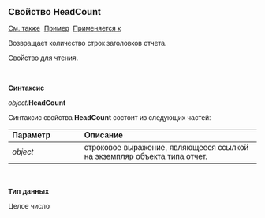 ﻿<html>
<head>
<title>Отчет\HeadCount</title>
</head>

<body>

<p><strong><font size="4" face="Arial">Свойство HeadCount</font></strong></p>

<p><font face="Arial"><a href="../AsRepViewer.html">См. также</a>&nbsp; <u>
Пример</u>&nbsp;
<a href="../AsRepViewer.html">Применяется к</a></font></p>

<p><font face="Arial">Возвращает количество строк заголовков отчета.</font></p>

<p><font face="Arial">Свойство для чтения.</font></p>

<p>&nbsp;</p>

<p class="label"><font face="Arial"><b>Синтаксис</b></font></p>

<p><font face="Arial"><em>object</em><strong>.HeadCount</strong></font></p>

<p><font face="Arial">Синтаксис свойства <strong>HeadCount</strong>
состоит из следующих частей:</font></p>

<table border="1" cellPadding="5" cols="2" frame="below" rules="rows">
<TBODY>
  <tr vAlign="top">
    <td class="label" width="29%"><font face="Arial"><b>Параметр</b></font></td>
    <td class="label" width="71%"><font face="Arial"><strong>Описание</strong></font></td>
  </tr>
  <tr>
    <td width="29%"><font face="Arial"><em>object</em></font></td>
    <td width="71%"><font face="Arial">строковое выражение, являющееся 
	ссылкой на экземпляр объекта типа отчет.</font></td>
  </tr>
</table>

<p class="label">&nbsp;</p>

<p class="label"><font face="Arial"><b>Тип данных</b></font></p>

<p class="label"><font face="Arial">Целое число</font></p>
</body>
</html>
